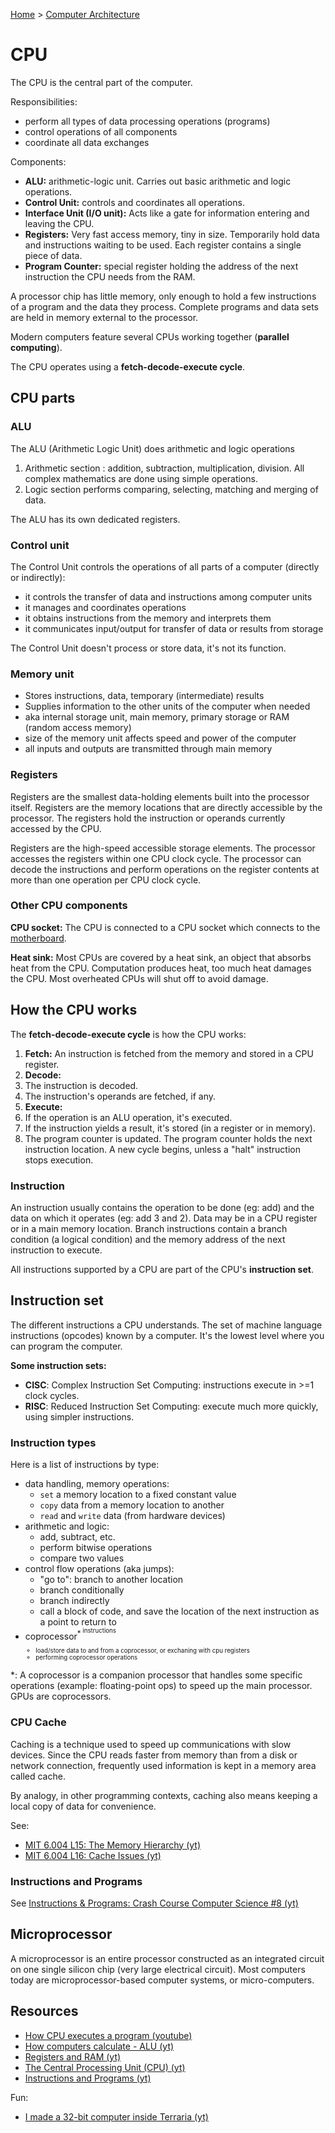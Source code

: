 [Home](../../README.md) > [Computer Architecture](./README.md)

# CPU

The CPU is the central part of the computer.

Responsibilities:
- perform all types of data processing operations (programs)
- control operations of all components
- coordinate all data exchanges

Components:
- **ALU:** arithmetic-logic unit. Carries out basic arithmetic and logic operations. 
- **Control Unit:** controls and coordinates all operations.
- **Interface Unit (I/O unit):** Acts like a gate for information entering and leaving the CPU.
- **Registers:** Very fast access memory, tiny in size. Temporarily hold data and instructions waiting to be used. Each register contains a single piece of data.
- **Program Counter:** special register holding the address of the next instruction the CPU needs from the RAM.

A processor chip has little memory, only enough to hold a few instructions of a program and the data they process. Complete programs and data sets are held in memory external to the processor.

Modern computers feature several CPUs working together (**parallel computing**).

The CPU operates using a **fetch-decode-execute cycle**.


## CPU parts

### ALU

The ALU (Arithmetic Logic Unit) does arithmetic and logic operations
1. Arithmetic section : addition, subtraction, multiplication, division. All complex mathematics are done using simple operations.
1. Logic section performs comparing, selecting, matching and merging of data.

The ALU has its own dedicated registers.

### Control unit

The Control Unit controls the operations of all parts of a computer (directly or indirectly):
- it controls the transfer of data and instructions among computer units
- it manages and coordinates operations
- it obtains instructions from the memory and interprets them
- it communicates input/output for transfer of data or results from storage

The Control Unit doesn't process or store data, it's not its function.

### Memory unit
<!-- TODO: registers are part of memory unit ? fuse : differentiate sections -->

* Stores instructions, data, temporary (intermediate) results
* Supplies information to the other units of the computer when needed
* aka internal storage unit, main memory, primary storage or RAM (random access memory)
* size of the memory unit affects speed and power of the computer
* all inputs and outputs are transmitted through main memory

### Registers

Registers are the smallest data-holding elements built into the processor itself. Registers are the memory locations that are directly accessible by the processor. The registers hold the instruction or operands currently accessed by the CPU.

Registers are the high-speed accessible storage elements. The processor accesses the registers within one CPU clock cycle. The processor can decode the instructions and perform operations on the register contents at more than one operation per CPU clock cycle.

### Other CPU components

**CPU socket:** The CPU is connected to a CPU socket which connects to the [motherboard](./motherboard.md).

**Heat sink:** Most CPUs are covered by a heat sink, an object that absorbs heat from the CPU. Computation produces heat, too much heat damages the CPU. Most overheated CPUs will shut off to avoid damage.


## How the CPU works

The **fetch-decode-execute cycle** is how the CPU works:
1. **Fetch:** An instruction is fetched from the memory and stored in a CPU register.
1. **Decode:**
  1. The instruction is decoded.
  1. The instruction's operands are fetched, if any.
1. **Execute:**
  1. If the operation is an ALU operation, it's executed.
  1. If the instruction yields a result, it's stored (in a register or in memory).
  1. The program counter is updated. The program counter holds the next instruction location. A new cycle begins, unless a "halt" instruction stops execution.

### Instruction

An instruction usually contains the operation to be done (eg: add) and the data on which it operates (eg: add 3 and 2). Data may be in a CPU register or in a main memory location. Branch instructions contain a branch condition (a logical condition) and the memory address of the next instruction to execute.

All instructions supported by a CPU are part of the CPU's **instruction set**.


## Instruction set

The different instructions a CPU understands. The set of machine language instructions (opcodes) known by a computer. It's the lowest level where you can program the computer.

**Some instruction sets:** 
- **CISC**: Complex Instruction Set Computing: instructions execute in >=1 clock cycles.
- **RISC**: Reduced Instruction Set Computing: execute much more quickly, using simpler instructions.


### Instruction types

Here is a list of instructions by type:

* data handling, memory operations:
  * `set` a memory location to a fixed constant value
  * `copy` data from a memory location to another
  * `read` and `write` data (from hardware devices)
* arithmetic and logic:
  * add, subtract, etc.
  * perform bitwise operations
  * compare two values
* control flow operations (aka jumps):
  * "go to": branch to another location
  * branch conditionally
  * branch indirectly
  * call a block of code, and save the location of the next instruction as a point to return to
* coprocessor<sup>*<sup> instructions
  * load/store data to and from a coprocessor, or exchaning with cpu registers
  * performing coprocessor operations


*: A coprocessor is a companion processor that handles some specific operations (example: floating-point ops) to speed up the main processor. GPUs are coprocessors.


### CPU Cache

Caching is a technique used to speed up communications with slow devices. Since the CPU reads faster from memory than from a disk or network connection, frequently used information is kept in a memory area called cache.

By analogy, in other programming contexts, caching also means keeping a local copy of data for convenience.

See:
- [MIT 6.004 L15: The Memory Hierarchy (yt)](https://www.youtube.com/watch?v=vjYF_fAZI5E&list=PLrRW1w6CGAcXbMtDFj205vALOGmiRc82-&index=24)
- [MIT 6.004 L16: Cache Issues (yt)](https://www.youtube.com/watch?v=ajgC3-pyGlk&index=25&list=PLrRW1w6CGAcXbMtDFj205vALOGmiRc82-)


### Instructions and Programs

See [Instructions & Programs: Crash Course Computer Science #8 (yt)](https://youtu.be/zltgXvg6r3k)


## Microprocessor
<!-- TODO: integrated circuit -->

A microprocessor is an entire processor constructed as an integrated circuit on one single silicon chip (very large electrical circuit). Most computers today are microprocessor-based computer systems, or micro-computers.


## Resources
- [How CPU executes a program (youtube)](https://www.youtube.com/watch?v=XM4lGflQFvA)
- [How computers calculate - ALU (yt)](https://youtu.be/1I5ZMmrOfnA)
- [Registers and RAM (yt)](https://youtu.be/fpnE6UAfbtU)
- [The Central Processing Unit (CPU) (yt)](https://youtu.be/FZGugFqdr60)
- [Instructions and Programs (yt)](https://youtu.be/zltgXvg6r3k)

Fun:
- [I made a 32-bit computer inside Terraria (yt)](https://www.youtube.com/watch?v=zXPiqk0-zDY)
